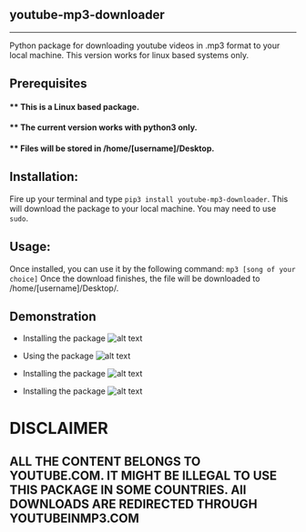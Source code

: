 youtube-mp3-downloader
----------------------
----------------------
Python package for downloading youtube videos in .mp3 format to your local machine. This version works for linux based systems only.
## Prerequisites
#### ** This is a Linux based package.
#### ** The current version works with python3 only.
#### ** Files will be stored in /home/[username]/Desktop.

## Installation:
Fire up your terminal and type `pip3 install youtube-mp3-downloader`.
This will download the package to your local machine. You may need to use `sudo`.


## Usage:
Once installed, you can use it by the following command:
`mp3 [song of your choice]`
Once the download finishes, the file will be downloaded to /home/[username]/Desktop/.

## Demonstration
* Installing the package
![alt text](https://github.com/shubhamaggarwal/youtube-mp3-downloader/blob/master/screenshots/install.jpg "Installing the package")

* Using the package
![alt text](https://github.com/shubhamaggarwal/youtube-mp3-downloader/blob/master/screenshots/usage.jpg "Using the package")

* Installing the package
![alt text](https://github.com/shubhamaggarwal/youtube-mp3-downloader/blob/master/screenshots/result.jpg "Result Screen")

* Installing the package
![alt text](https://github.com/shubhamaggarwal/youtube-mp3-downloader/blob/master/screenshots/download.jpg "Downloading file")

# DISCLAIMER
## ALL THE CONTENT BELONGS TO YOUTUBE.COM. IT MIGHT BE ILLEGAL TO USE THIS PACKAGE IN SOME COUNTRIES. All DOWNLOADS ARE REDIRECTED THROUGH YOUTUBEINMP3.COM
